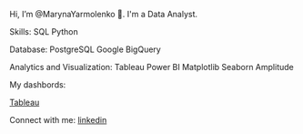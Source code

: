 Hi, I’m @MarynaYarmolenko 👋. I'm a Data Analyst.

Skills: 
SQL Python

Database:
PostgreSQL Google BigQuery

Analytics and Visualization:
Tableau  Power BI  Matplotlib  Seaborn  Amplitude 

My dashbords:

[Tableau](https://public.tableau.com/app/profile/maryna.yarmolenko/vizzes)

Connect with me:
[linkedin](www.linkedin.com/in/marynayarmolenko)
<!---
MarynaYarmolenko/MarynaYarmolenko is a ✨ special ✨ repository because its `README.md` (this file) appears on your GitHub profile.
You can click the Preview link to take a look at your changes.
--->
